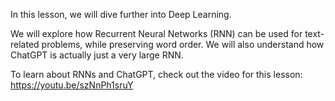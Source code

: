 In this lesson, we will dive further into Deep Learning. 

We will explore how Recurrent Neural Networks (RNN) can be used for text-related problems, while preserving word order. We will also understand how ChatGPT is actually just a very large RNN.

To learn about RNNs and ChatGPT, check out the video for this lesson: https://youtu.be/szNnPh1sruY